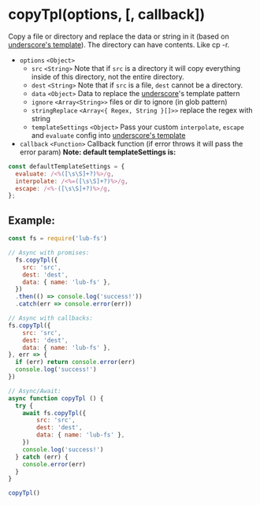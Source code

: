 # copyTpl(options, [, callback])

Copy a file or directory and replace the data or string in it (based on [underscore's template](https://underscorejs.org/#template)). The directory can have contents. Like cp -r.

- `options` `<Object>`
  - `src` `<String>` Note that if `src` is a directory it will copy everything inside of this directory, not the entire directory.
  - `dest` `<String>` Note that if `src` is a file, `dest` cannot be a directory.
  - `data` `<Object>` Data to replace the [underscore](https://underscorejs.org/#template)'s template pattern
  - `ignore` `<Array<String>>` files or dir to ignore (in glob pattern)
  - `stringReplace` `<Array<{ Regex, String }[]>>` replace the regex with string
  - `templateSettings` `<Object>` Pass your custom `interpolate`, `escape` and `evaluate` config into  [underscore's template](https://underscorejs.org/#template)
- `callback` `<Function>` Callback function (if error throws it will pass the error param)
**Note: default templateSettings is:**
```javascript
const defaultTemplateSettings = {
  evaluate: /<%([\s\S]+?)%>/g,
  interpolate: /<%=([\s\S]+?)%>/g,
  escape: /<%-([\s\S]+?)%>/g,
};
```

## Example:

```javascript
const fs = require('lub-fs')

// Async with promises:
  fs.copyTpl({
    src: 'src',
    dest: 'dest',
    data: { name: 'lub-fs' },
  })
  .then(() => console.log('success!'))
  .catch(err => console.error(err))

// Async with callbacks:
fs.copyTpl({
    src: 'src',
    dest: 'dest',
    data: { name: 'lub-fs' },
}, err => {
  if (err) return console.error(err)
  console.log('success!')
})

// Async/Await:
async function copyTpl () {
  try {
    await fs.copyTpl({
        src: 'src',
        dest: 'dest',
        data: { name: 'lub-fs' },
    })
    console.log('success!')
  } catch (err) {
    console.error(err)
  }
}

copyTpl()
```
